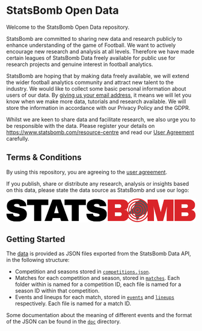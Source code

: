 # StatsBomb Open Data

Welcome to the StatsBomb Open Data repository.

StatsBomb are committed to sharing new data and research publicly to enhance understanding of the game of Football. We want to actively encourage new research and analysis at all levels. Therefore we have made certain leagues of StatsBomb Data freely available for public use for research projects and genuine interest in football analytics.

StatsBomb are hoping that by making data freely available, we will extend the wider football analytics community and attract new talent to the industry. We would like to collect some basic personal information about users of our data. By [giving us your email address](https://statsbomb.com/resource-centre/), it means we will let you know when we make more data, tutorials and research available. We will store the information in accordance with our Privacy Policy and the GDPR.

Whilst we are keen to share data and facilitate research, we also urge you to be responsible with the data. Please register your details on https://www.statsbomb.com/resource-centre and read our [User Agreement](LICENSE.pdf) carefully.


## Terms & Conditions

By using this repository, you are agreeing to the [user agreement](LICENSE.pdf).

If you publish, share or distribute any research, analysis or insights based on this data, please state the data source as StatsBomb and use our logo:

![StatsBomb Logo](stats-bomb-logo.png)

## Getting Started

The [data](./data/) is provided as JSON files exported from the StatsBomb Data API, in the following structure:

* Competition and seasons stored in [`competitions.json`](./data/competitions.json).
* Matches for each competition and season, stored in [`matches`](./data/matches/). Each folder within is named for a competition ID, each file is named for a season ID within that competition.
* Events and lineups for each match, stored in [`events`](./data/events/) and [`lineups`](./data/lineups/) respectively. Each file is named for a match ID.

Some documentation about the meaning of different events and the format of the JSON can be found in the [`doc`](./doc) directory.
